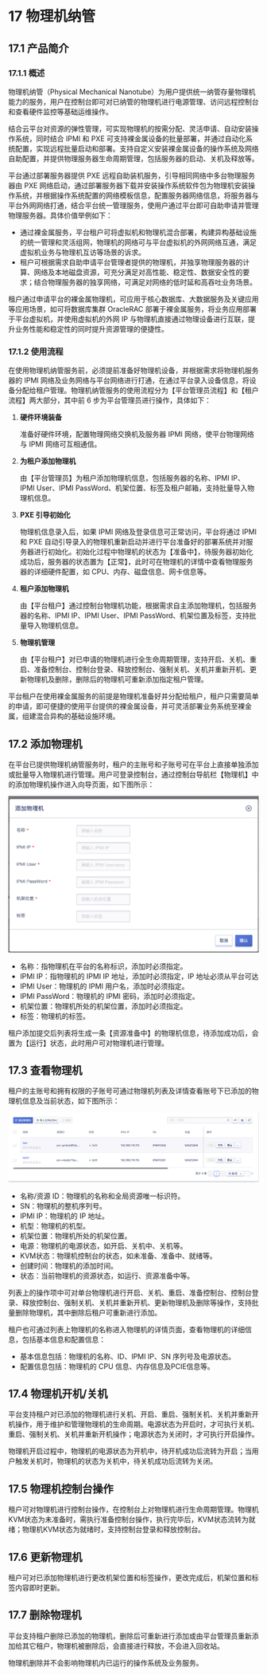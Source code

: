 # 17 物理机纳管

## 17.1 产品简介

### 17.1.1 概述

物理机纳管（Physical Mechanical Nanotube）为用户提供统一纳管存量物理机能力的服务，用户在控制台即可对已纳管的物理机进行电源管理、访问远程控制台和查看硬件监控等基础运维操作。

结合云平台对资源的弹性管理，可实现物理机的按需分配、灵活申请、自动安装操作系统，同时结合 IPMI 和 PXE 可支持裸金属设备的批量部署，并通过自动化系统配置，实现远程批量启动和部署。支持自定义安装裸金属设备的操作系统及网络自助配置，并提供物理服务器生命周期管理，包括服务器的启动、关机及释放等。

平台通过部署服务器提供 PXE 远程自助装机服务，引导相同网络中多台物理服务器由 PXE 网络启动，通过部署服务器下载并安装操作系统软件包为物理机安装操作系统，并根据操作系统配置的网络模板信息，配置服务器网络信息，将服务器与平台外网网络打通，结合平台统一管理服务，使用户通过平台即可自助申请并管理物理服务器。具体价值举例如下：

* 通过裸金属服务，平台租户可将虚拟机和物理机混合部署，构建异构基础设施的统一管理和灵活组网，物理机的网络可与平台虚拟机的外网网络互通，满足虚拟机业务与物理机互访等场景的诉求。
* 租户可根据需求自助申请平台管理者提供的物理机，并独享物理服务器的计算、网络及本地磁盘资源，可充分满足对高性能、稳定性、数据安全性的要求；结合物理服务器的独享网络，可满足对网络的低时延和高吞吐业务场景。

租户通过申请平台的裸金属物理机，可应用于核心数据库、大数据服务及关键应用等应用场景，如可将数据库集群 OracleRAC 部署于裸金属服务，将业务应用部署于平台虚拟机，并使用虚拟机的外网 IP 与物理机直接通过物理设备进行互联，提升业务性能和稳定性的同时提升资源管理的便捷性。

### 17.1.2 使用流程

在使用物理机纳管服务前，必须提前准备好物理机设备，并根据需求将物理机服务器的 IPMI 网络及业务网络与平台网络进行打通，在通过平台录入设备信息，将设备分配给租户管理。物理机纳管服务的使用流程分为【平台管理员流程】和【租户流程】两大部分，其中前 6 步为平台管理员进行操作，具体如下：

1. **硬件环境装备**

   准备好硬件环境，配置物理网络交换机及服务器 IPMI 网络，使平台物理网络与 IPMI 网络可互相通信。

2. **为租户添加物理机**

   由【平台管理员】为租户添加物理机信息，包括服务器的名称、IPMI IP、IPMI User、IPMI PassWord、机架位置、标签及租户邮箱，支持批量导入物理机信息。

3. **PXE 引导初始化**

   物理机信息录入后，如果 IPMI 网络及登录信息可正常访问，平台将通过 IPMI 和 PXE 自动引导录入的物理机重新启动并进行平台准备好的部署系统并对服务器进行初始化。初始化过程中物理机的状态为【准备中】，待服务器初始化成功后，服务器的状态置为【正常】，此时可在物理机的详情中查看物理服务器的详细硬件配置，如 CPU、内存、磁盘信息、网卡信息等。

7. **租户添加物理机**

   由【平台租户】通过控制台物理机功能，根据需求自主添加物理机，包括服务器的名称、IPMI IP、IPMI User、IPMI PassWord、机架位置及标签，支持批量导入物理机信息。

9. **物理机管理**

   由【平台租户】对已申请的物理机进行全生命周期管理，支持开启、关机、重启、准备控制台、控制台登录、释放控制台、强制关机、关机并重新开机、更新物理机及删除，删除后的物理机可重新添加指定租户管理。

平台租户在使用裸金属服务的前提是物理机准备好并分配给租户，租户只需要简单的申请，即可便捷的使用平台提供的裸金属设备，并可灵活部署业务系统至裸金属，组建混合异构的基础设施环境。

## 17.2 添加物理机

在平台已提供物理机纳管服务时，租户的主账号和子账号可在平台上直接单独添加或批量导入物理机进行管理。用户可登录控制台，通过控制台导航栏【物理机】中的添加物理机操作进入向导页面，如下图所示：

![applybms](../images/userguide/applybms.png)

* 名称：指物理机在平台的名称标识，添加时必须指定。
* IPMI IP：指物理机的 IPMI IP 地址，添加时必须指定，IP 地址必须从平台可达
* IPMI User：物理机的 IPMI 用户名，添加时必须指定。
* IPMI PassWord：物理机的 IPMI 密码，添加时必须指定。
* 机架位置：物理机所处的机架位置，添加时必须指定。
* 标签：物理机的标签。

租户添加提交后列表将生成一条【资源准备中】的物理机信息，待添加成功后，会置为【运行】状态，此时用户可对物理机进行管理。

## 17.3 查看物理机

租户的主账号和拥有权限的子账号可通过物理机列表及详情查看账号下已添加的物理机信息及当前状态，如下图所示：

![bmslist](../images/userguide/bmslist.png)

* 名称/资源 ID：物理机的名称和全局资源唯一标识符。
* SN：物理机的整机序列号。
* IPMI IP：物理机的 IP 地址。
* 机型：物理机的机型。
* 机架位置：物理机所处的机架位置。
* 电源：物理机的电源状态，如开启、关机中、关机等。
* KVM状态：物理机控制台的状态，如未准备、准备中、就绪等。
* 创建时间：物理机的添加时间。
* 状态：当前物理机的资源状态，如运行、资源准备中等。

列表上的操作项中可对单台物理机进行开启、关机、重启、准备控制台、控制台登录、释放控制台、强制关机、关机并重新开机、更新物理机及删除等操作，支持批量删除物理机，其中删除后租户可重新进行添加。

租户也可通过列表上物理机的名称进入物理机的详情页面，查看物理机的详细信息，包括基本信息和配置信息：

* 基本信息包括：物理机的名称、ID、IPMI IP、SN 序列号及电源状态。
* 配置信息包括：物理机的 CPU 信息、内存信息及PCIE信息等。

## 17.4 物理机开机/关机

平台支持租户对已添加的物理机进行关机、开启、重启、强制关机、关机并重新开机操作，用于维护和管理物理机的生命周期。电源状态为开启时，才可执行关机、重启、强制关机、关机并重新开机操作；电源状态为关闭时，才可执行开启操作。

物理机开启过程中，物理机的电源状态为开机中，待开机成功后流转为开启；当用户触发关机时，物理机的状态为关机中，待关机成功后流转为关闭。

## 17.5 物理机控制台操作

租户可对物理机进行控制台操作，在控制台上对物理机进行生命周期管理。物理机KVM状态为未准备时，需执行准备控制台操作，执行完毕后，KVM状态流转为就绪；物理机KVM状态为就绪时，支持控制台登录和释放控制台。

## 17.6 更新物理机

租户可对已添加物理机进行更改机架位置和标签操作，更改完成后，机架位置和标签内容即时更新。

## 17.7 删除物理机

平台支持租户删除已添加的物理机，删除后可重新进行添加或由平台管理员重新添加给其它租户，物理机被删除后，会直接进行释放，不会进入回收站。

物理机删除并不会影响物理机内已运行的操作系统及业务服务。

